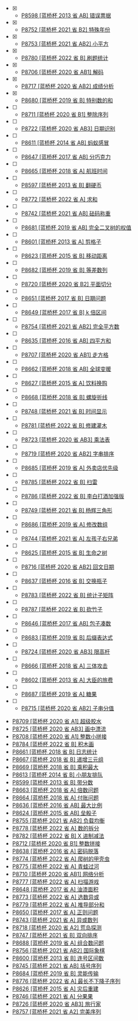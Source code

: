   - [x] - [P8598 [蓝桥杯 2013 省 AB] 错误票据](https://www.luogu.com.cn/problem/P8598)
  - [x] - [P8752 [蓝桥杯 2021 省 B2] 特殊年份](https://www.luogu.com.cn/problem/P8752)
  - [x] - [P8753 [蓝桥杯 2021 省 AB2] 小平方](https://www.luogu.com.cn/problem/P8753)
  - [x] - [P8780 [蓝桥杯 2022 省 B] 刷题统计](https://www.luogu.com.cn/problem/P8780)
  - [x] - [P8706 [蓝桥杯 2020 省 AB1] 解码](https://www.luogu.com.cn/problem/P8706)
  - [x] - [P8717 [蓝桥杯 2020 省 AB2] 成绩分析](https://www.luogu.com.cn/problem/P8717)
  - [x] - [P8680 [蓝桥杯 2019 省 B] 特别数的和](https://www.luogu.com.cn/problem/P8680)
  - [ ] - [P8711 [蓝桥杯 2020 省 B1] 整除序列](https://www.luogu.com.cn/problem/P8711)
  - [ ] - [P8722 [蓝桥杯 2020 省 AB3] 日期识别](https://www.luogu.com.cn/problem/P8722)
  - [ ] - [P8611 [蓝桥杯 2014 省 AB] 蚂蚁感冒](https://www.luogu.com.cn/problem/P8611)
  - [ ] - [P8647 [蓝桥杯 2017 省 AB] 分巧克力](https://www.luogu.com.cn/problem/P8647)
  - [ ] - [P8665 [蓝桥杯 2018 省 A] 航班时间](https://www.luogu.com.cn/problem/P8665)
  - [ ] - [P8597 [蓝桥杯 2013 省 B] 翻硬币](https://www.luogu.com.cn/problem/P8597)
  - [ ] - [P8772 [蓝桥杯 2022 省 A] 求和](https://www.luogu.com.cn/problem/P8772)
  - [ ] - [P8742 [蓝桥杯 2021 省 AB] 砝码称重](https://www.luogu.com.cn/problem/P8742)
  - [ ] - [P8681 [蓝桥杯 2019 省 AB] 完全二叉树的权值](https://www.luogu.com.cn/problem/P8681)
  - [ ] - [P8601 [蓝桥杯 2013 省 A] 剪格子](https://www.luogu.com.cn/problem/P8601)
  - [ ] - [P8623 [蓝桥杯 2015 省 B] 移动距离](https://www.luogu.com.cn/problem/P8623)
  - [ ] - [P8682 [蓝桥杯 2019 省 B] 等差数列](https://www.luogu.com.cn/problem/P8682)
  - [ ] - [P8720 [蓝桥杯 2020 省 B2] 平面切分](https://www.luogu.com.cn/problem/P8720)
  - [ ] - [P8651 [蓝桥杯 2017 省 B] 日期问题](https://www.luogu.com.cn/problem/P8651)
  - [ ] - [P8649 [蓝桥杯 2017 省 B] k 倍区间](https://www.luogu.com.cn/problem/P8649)
  - [ ] - [P8754 [蓝桥杯 2021 省 AB2] 完全平方数](https://www.luogu.com.cn/problem/P8754)
  - [ ] - [P8635 [蓝桥杯 2016 省 AB] 四平方和](https://www.luogu.com.cn/problem/P8635)
  - [ ] - [P8707 [蓝桥杯 2020 省 AB1] 走方格](https://www.luogu.com.cn/problem/P8707)
  - [ ] - [P8662 [蓝桥杯 2018 省 AB] 全球变暖](https://www.luogu.com.cn/problem/P8662)
  - [ ] - [P8627 [蓝桥杯 2015 省 A] 饮料换购](https://www.luogu.com.cn/problem/P8627)
  - [ ] - [P8668 [蓝桥杯 2018 省 B] 螺旋折线](https://www.luogu.com.cn/problem/P8668)
  - [ ] - [P8748 [蓝桥杯 2021 省 B] 时间显示](https://www.luogu.com.cn/problem/P8748)
  - [ ] - [P8781 [蓝桥杯 2022 省 B] 修建灌木](https://www.luogu.com.cn/problem/P8781)
  - [ ] - [P8723 [蓝桥杯 2020 省 AB3] 乘法表](https://www.luogu.com.cn/problem/P8723)
  - [ ] - [P8719 [蓝桥杯 2020 省 AB2] 字串排序](https://www.luogu.com.cn/problem/P8719)
  - [ ] - [P8685 [蓝桥杯 2019 省 A] 外卖店优先级](https://www.luogu.com.cn/problem/P8685)
  - [ ] - [P8785 [蓝桥杯 2022 省 B] 扫雷](https://www.luogu.com.cn/problem/P8785)
  - [ ] - [P8786 [蓝桥杯 2022 省 B] 李白打酒加强版](https://www.luogu.com.cn/problem/P8786)
  - [ ] - [P8749 [蓝桥杯 2021 省 B] 杨辉三角形](https://www.luogu.com.cn/problem/P8749)
  - [ ] - [P8686 [蓝桥杯 2019 省 A] 修改数组](https://www.luogu.com.cn/problem/P8686)
  - [ ] - [P8744 [蓝桥杯 2021 省 A] 左孩子右兄弟](https://www.luogu.com.cn/problem/P8744)
  - [ ] - [P8625 [蓝桥杯 2015 省 B] 生命之树](https://www.luogu.com.cn/problem/P8625)
  - [ ] - [P8716 [蓝桥杯 2020 省 AB2] 回文日期](https://www.luogu.com.cn/problem/P8716)
  - [ ] - [P8637 [蓝桥杯 2016 省 B] 交换瓶子](https://www.luogu.com.cn/problem/P8637)
  - [ ] - [P8783 [蓝桥杯 2022 省 B] 统计子矩阵](https://www.luogu.com.cn/problem/P8783)
  - [ ] - [P8787 [蓝桥杯 2022 省 B] 砍竹子](https://www.luogu.com.cn/problem/P8787)
  - [ ] - [P8646 [蓝桥杯 2017 省 AB] 包子凑数](https://www.luogu.com.cn/problem/P8646)
  - [ ] - [P8683 [蓝桥杯 2019 省 B] 后缀表达式](https://www.luogu.com.cn/problem/P8683)
  - [ ] - [P8724 [蓝桥杯 2020 省 AB3] 限高杆](https://www.luogu.com.cn/problem/P8724)
  - [ ] - [P8666 [蓝桥杯 2018 省 A] 三体攻击](https://www.luogu.com.cn/problem/P8666)
  - [ ] - [P8602 [蓝桥杯 2013 省 A] 大臣的旅费](https://www.luogu.com.cn/problem/P8602)
  - [ ] - [P8687 [蓝桥杯 2019 省 A] 糖果](https://www.luogu.com.cn/problem/P8687)
  - [ ] - [P8715 [蓝桥杯 2020 省 AB2] 子串分值](https://www.luogu.com.cn/problem/P8715)

- [P8709 [蓝桥杯 2020 省 A1] 超级胶水](https://www.luogu.com.cn/problem/P8709)
- [P8725 [蓝桥杯 2020 省 AB3] 画中漂流](https://www.luogu.com.cn/problem/P8725)
- [P8708 [蓝桥杯 2020 省 A1] 整数小拼接](https://www.luogu.com.cn/problem/P8708)
- [P8784 [蓝桥杯 2022 省 B] 积木画](https://www.luogu.com.cn/problem/P8784)
- [P8661 [蓝桥杯 2018 省 B] 日志统计](https://www.luogu.com.cn/problem/P8661)
- [P8667 [蓝桥杯 2018 省 B] 递增三元组](https://www.luogu.com.cn/problem/P8667)
- [P8669 [蓝桥杯 2018 省 B] 乘积最大](https://www.luogu.com.cn/problem/P8669)
- [P8613 [蓝桥杯 2014 省 B] 小朋友排队](https://www.luogu.com.cn/problem/P8613)
- [P8599 [蓝桥杯 2013 省 B] 带分数](https://www.luogu.com.cn/problem/P8599)
- [P8663 [蓝桥杯 2018 省 A] 倍数问题](https://www.luogu.com.cn/problem/P8663)
- [P8664 [蓝桥杯 2018 省 A] 付账问题](https://www.luogu.com.cn/problem/P8664)
- [P8636 [蓝桥杯 2016 省 AB] 最大比例](https://www.luogu.com.cn/problem/P8636)
- [P8624 [蓝桥杯 2015 省 AB] 垒骰子](https://www.luogu.com.cn/problem/P8624)
- [P8755 [蓝桥杯 2021 省 AB2] 负载均衡](https://www.luogu.com.cn/problem/P8755)
- [P8778 [蓝桥杯 2022 省 A] 数的拆分](https://www.luogu.com.cn/problem/P8778)
- [P8782 [蓝桥杯 2022 省 B] X 进制减法](https://www.luogu.com.cn/problem/P8782)
- [P8712 [蓝桥杯 2020 省 B1] 整数拼接](https://www.luogu.com.cn/problem/P8712)
- [P8638 [蓝桥杯 2016 省 A] 密码脱落](https://www.luogu.com.cn/problem/P8638)
- [P8774 [蓝桥杯 2022 省 A] 爬树的甲壳虫](https://www.luogu.com.cn/problem/P8774)
- [P8775 [蓝桥杯 2022 省 A] 青蛙过河](https://www.luogu.com.cn/problem/P8775)
- [P8710 [蓝桥杯 2020 省 AB1] 网络分析](https://www.luogu.com.cn/problem/P8710)
- [P8777 [蓝桥杯 2022 省 A] 扫描游戏](https://www.luogu.com.cn/problem/P8777)
- [P8648 [蓝桥杯 2017 省 A] 油漆面积](https://www.luogu.com.cn/problem/P8648)
- [P8773 [蓝桥杯 2022 省 A] 选数异或](https://www.luogu.com.cn/problem/P8773)
- [P8779 [蓝桥杯 2022 省 A] 推导部分和](https://www.luogu.com.cn/problem/P8779)
- [P8650 [蓝桥杯 2017 省 A] 正则问题](https://www.luogu.com.cn/problem/P8650)
- [P8743 [蓝桥杯 2021 省 A] 异或数列](https://www.luogu.com.cn/problem/P8743)
- [P8718 [蓝桥杯 2020 省 A2] 荒岛探测](https://www.luogu.com.cn/problem/P8718)
- [P8747 [蓝桥杯 2021 省 B] 双向排序](https://www.luogu.com.cn/problem/P8747)
- [P8688 [蓝桥杯 2019 省 A] 组合数问题](https://www.luogu.com.cn/problem/P8688)
- [P8756 [蓝桥杯 2021 省 AB2] 国际象棋](https://www.luogu.com.cn/problem/P8756)
- [P8600 [蓝桥杯 2013 省 B] 连号区间数](https://www.luogu.com.cn/problem/P8600)
- [P8745 [蓝桥杯 2021 省 AB] 括号序列](https://www.luogu.com.cn/problem/P8745)
- [P8684 [蓝桥杯 2019 省 B] 灵能传输](https://www.luogu.com.cn/problem/P8684)
- [P8776 [蓝桥杯 2022 省 A] 最长不下降子序列](https://www.luogu.com.cn/problem/P8776)
- [P8626 [蓝桥杯 2015 省 A] 灾后重建](https://www.luogu.com.cn/problem/P8626)
- [P8746 [蓝桥杯 2021 省 A] 分果果](https://www.luogu.com.cn/problem/P8746)
- [P8726 [蓝桥杯 2020 省 AB3] 旅行家](https://www.luogu.com.cn/problem/P8726)
- [P8757 [蓝桥杯 2021 省 A2] 完美序列](https://www.luogu.com.cn/problem/P8757)